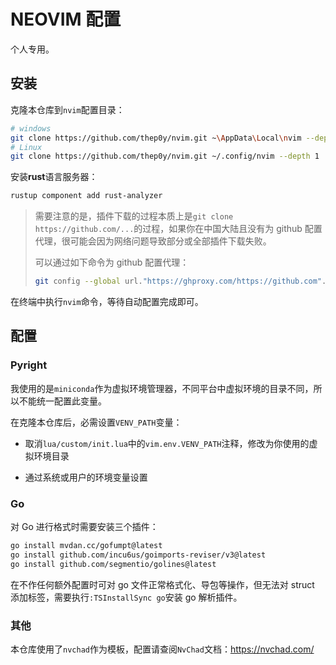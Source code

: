 # NEOVIM 配置

个人专用。

## 安装

克隆本仓库到`nvim`配置目录：

```bash
# windows
git clone https://github.com/thep0y/nvim.git ~\AppData\Local\nvim --depth 1
# Linux
git clone https://github.com/thep0y/nvim.git ~/.config/nvim --depth 1
```

安装**rust**语言服务器：

```bash
rustup component add rust-analyzer
```

> 需要注意的是，插件下载的过程本质上是`git clone https://github.com/...`的过程，如果你在中国大陆且没有为 github 配置代理，很可能会因为网络问题导致部分或全部插件下载失败。
>
> 可以通过如下命令为 github 配置代理：
> 
> ```bash
> git config --global url."https://ghproxy.com/https://github.com".insteadOf "https://github.com"
> ```

在终端中执行`nvim`命令，等待自动配置完成即可。

## 配置

### Pyright

我使用的是`miniconda`作为虚拟环境管理器，不同平台中虚拟环境的目录不同，所以不能统一配置此变量。

在克隆本仓库后，必需设置`VENV_PATH`变量：

- 取消`lua/custom/init.lua`中的`vim.env.VENV_PATH`注释，修改为你使用的虚拟环境目录

- 通过系统或用户的环境变量设置

### Go

对 Go 进行格式时需要安装三个插件：

```bash
go install mvdan.cc/gofumpt@latest
go install github.com/incu6us/goimports-reviser/v3@latest
go install github.com/segmentio/golines@latest
```

在不作任何额外配置时可对 go 文件正常格式化、导包等操作，但无法对 struct 添加标签，需要执行`:TSInstallSync go`安装 go 解析插件。

### 其他

本仓库使用了`nvchad`作为模板，配置请查阅`NvChad`文档：https://nvchad.com/
